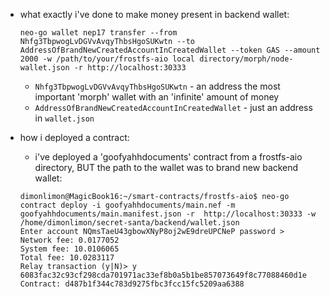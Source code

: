 - what exactly i've done to make money present in backend wallet:
    ```
    neo-go wallet nep17 transfer --from Nhfg3TbpwogLvDGVvAvqyThbsHgoSUKwtn --to AddressOfBrandNewCreatedAccountInCreatedWallet --token GAS --amount 2000 -w /path/to/your/frostfs-aio local directory/morph/node-wallet.json -r http://localhost:30333
    ```

    - `Nhfg3TbpwogLvDGVvAvqyThbsHgoSUKwtn` - an address the most important 'morph' wallet with an 'infinite' amount of money
    - `AddressOfBrandNewCreatedAccountInCreatedWallet` - just an address in `wallet.json`

- how i deployed a contract:
    - i've deployed a 'goofyahhdocuments' contract from a frostfs-aio directory, BUT the path to the wallet was to brand new backend wallet:
    ```
    dimonlimon@MagicBook16:~/smart-contracts/frostfs-aio$ neo-go contract deploy -i goofyahhdocuments/main.nef -m goofyahhdocuments/main.manifest.json -r  http://localhost:30333 -w /home/dimonlimon/secret-santa/backend/wallet.json
    Enter account NQmsTaeU43gbowXNyP8oj2wE9dreUPCNeP password > 
    Network fee: 0.0177052
    System fee: 10.0106065
    Total fee: 10.0283117
    Relay transaction (y|N)> y
    6083fac32c93cf298cda701971ac33ef8b0a5b1be857073649f8c77088460d1e
    Contract: d487b1f344c783d9275fbc3fcc15fc5209aa6388
    ```